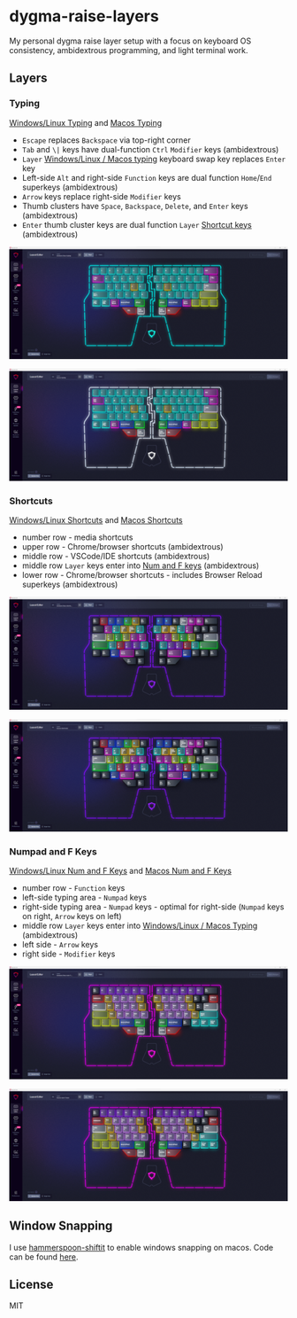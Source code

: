 # dygma-raise-layers

My personal dygma raise layer setup with a focus on keyboard OS consistency, ambidextrous programming, and light terminal work.

## Layers

### Typing

[Windows/Linux Typing](configs/windows-linux-typing.json) and [Macos Typing](configs/macos-typing.json)

- `Escape` replaces `Backspace` via top-right corner
- `Tab` and `\|` keys have dual-function `Ctrl` `Modifier` keys (ambidextrous)
- `Layer` [Windows/Linux / Macos typing](#typing) keyboard swap key replaces `Enter` key
- Left-side `Alt` and right-side `Function` keys are dual function `Home`/`End` superkeys (ambidextrous)
- `Arrow` keys replace right-side `Modifier` keys
- Thumb clusters have `Space`, `Backspace`, `Delete`, and `Enter` keys (ambidextrous)
- `Enter` thumb cluster keys are dual function `Layer` [Shortcut keys](#shortcuts) (ambidextrous)

![Windows/Linux Typing](img/windows-linux-typing.png)

![Macos Typing](img/macos-typing.png)

### Shortcuts

[Windows/Linux Shortcuts](configs/windows-linux-shortcuts.json) and [Macos Shortcuts](configs/macos-shortcuts.json)

- number row - media shortcuts
- upper row - Chrome/browser shortcuts (ambidextrous)
- middle row - VSCode/IDE shortcuts (ambidextrous)
- middle row `Layer` keys enter into [Num and F keys](#numpad-and-f-keys) (ambidextrous)
- lower row - Chrome/browser shortcuts - includes Browser Reload superkeys (ambidextrous)

![Windows/Linux Shortcuts](img/windows-linux-shortcuts.png)

![Macos Shortcuts](img/macos-shortcuts.png)

### Numpad and F Keys

[Windows/Linux Num and F Keys](configs/windows-linux-num-f-keys.json) and [Macos Num and F Keys](configs/macos-num-f-keys.json)

- number row - `Function` keys
- left-side typing area - `Numpad` keys
- right-side typing area - `Numpad` keys - optimal for right-side (`Numpad` keys on right, `Arrow` keys on left)
- middle row `Layer` keys enter into [Windows/Linux / Macos Typing](#typing) (ambidextrous)
- left side - `Arrow` keys
- right side - `Modifier` keys

![Windows/Linux Num and F Keys](img/windows-linux-num-f-keys.png)

![Macos Num and F Keys](img/macos-num-f-keys.png)

## Window Snapping

I use [hammerspoon-shiftit](https://github.com/peterklijn/hammerspoon-shiftit) to enable windows snapping on macos. Code can be found [here](src/init.lua).

## License

MIT
